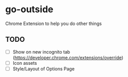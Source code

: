 # go-outside
Chrome Extension to help you do other things

## TODO

* [ ] Show on new incognito tab (https://developer.chrome.com/extensions/override)
* [ ] Icon assets
* [ ] Style/Layout of Options Page
